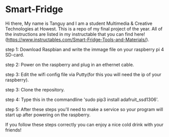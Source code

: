 # Smart-Fridge

Hi there, My name is Tanguy and I am a student Multimedia & Creative Technologies at Howest. This is a repo of my final project of the year. All of the instructions are listed in my instructable that you can find here!(https://www.instructables.com/Smart-Fridge-Tools-and-Materials/).


step 1: Download Raspbian and write the immage file on your raspberry pi 4 SD-card.

step 2: Power on the raspberry and plug in an ethernet cable.

step 3: Edit the wifi config file via Putty(for this you will need the ip of your raspberry).

step 3: Clone the repository.

step 4: Type this in the commandline 'sudo pip3 install adafruit_ssd1306'.

step 5: After these steps you'll need to make a service so your program will start up after powering on the raspberry.


If you follow these steps correctly you can enjoy a nice cold drink with your friends!
